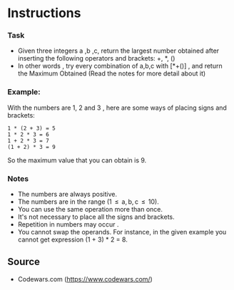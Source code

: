 # Instructions

### Task
- Given three integers a ,b ,c, return the largest number obtained after inserting the following operators and brackets: +, *, ()
- In other words , try every combination of a,b,c with [*+()] , and return the Maximum Obtained (Read the notes for more detail about it)

### Example:
With the numbers are 1, 2 and 3 , here are some ways of placing signs and brackets:
```
1 * (2 + 3) = 5
1 * 2 * 3 = 6
1 + 2 * 3 = 7
(1 + 2) * 3 = 9
```

So the maximum value that you can obtain is 9.

### Notes
- The numbers are always positive.
- The numbers are in the range (1  ≤  a, b, c  ≤  10).
- You can use the same operation more than once.
- It's not necessary to place all the signs and brackets.
- Repetition in numbers may occur .
- You cannot swap the operands. For instance, in the given example you cannot get expression (1 + 3) * 2 = 8.

## Source
- Codewars.com (https://www.codewars.com/)